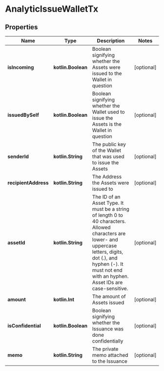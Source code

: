 
# AnalyticIssueWalletTx

## Properties
Name | Type | Description | Notes
------------ | ------------- | ------------- | -------------
**isIncoming** | **kotlin.Boolean** | Boolean signifying whether the Assets were issued to the Wallet in question |  [optional]
**issuedBySelf** | **kotlin.Boolean** | Boolean signifying whether the Wallet used to issue the Assets is the Wallet in question |  [optional]
**senderId** | **kotlin.String** | The public key of the Wallet that was used to issue the Assets |  [optional]
**recipientAddress** | **kotlin.String** | The Address the Assets were issued to |  [optional]
**assetId** | **kotlin.String** | The ID of an Asset Type. It must be a string of length 0 to 40 characters. Allowed characters are lower- and uppercase letters, digits, dot (.), and hyphen (-). It must not end with an hyphen. Asset IDs are case-sensitive.  |  [optional]
**amount** | **kotlin.Int** | The amount of Assets issued |  [optional]
**isConfidential** | **kotlin.Boolean** | Boolean signifying whether the Issuance was done confidentially |  [optional]
**memo** | **kotlin.String** | The private memo attached to the Issuance |  [optional]



